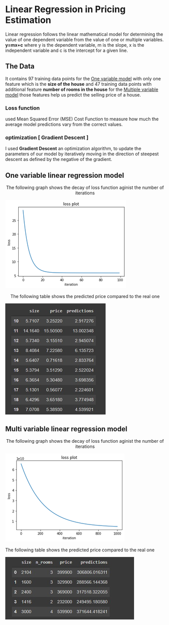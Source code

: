 # Linear Regression in Pricing Estimation

Linear regression follows the linear mathematical model for determining the value of one dependent variable from the value of one or multiple variables.
**y=mx+c**
where y is the dependent variable, m is the slope, x is the independent variable and c is the intercept for a given line.
## The Data
It contains 97 training data points for the [One variable model](#one-variable-linear-regression-model) with only one feature which is the **size of the house** and 47 training data points with additional feature **number of rooms in the house** for the [Multiple variable model](#multi-variable-linear-regression-model) those features help us predict the selling price of a house. 

### Loss function
used Mean Squared Error (MSE) Cost Function
to measure how much the average model predictions vary from the correct values.
### optimization [ Gradient Descent ]
I used **Gradient Descent** an optimization algorithm, to update the parameters of our model
by iteratively moving in the direction of steepest descent as defined by the negative of the gradient.
## One variable linear regression model
<p align="center">
 The following graph shows the decay of loss function aginist the number of iterations 
</p>

![loss function](https://github.com/Raneem-Khafagy/Linear-Regression-for-Price-Estimation/blob/main/oneVarLinearRegression/screenshots/loss_function_plot.jpg?raw=true)
<p align="center">
The following table shows the predicted price compared to the real one
</p>

![predictions](https://github.com/Raneem-Khafagy/Linear-Regression-for-Price-Estimation/blob/main/oneVarLinearRegression/screenshots/predictions.jpg?raw=true)

## Multi variable linear regression model
<p align="center">
 The following graph shows the decay of loss function aginist the number of iterations 
</p>

![loss function](https://github.com/Raneem-Khafagy/Linear-Regression-for-Price-Estimation/blob/main/multiVarLinearRegression/screenshots/loss_function_plot.jpg?raw=true)

<p align="center"></p>
The following table shows the predicted price compared to the real one
</p>

![predictions](https://github.com/Raneem-Khafagy/Linear-Regression-for-Price-Estimation/blob/main/multiVarLinearRegression/screenshots/predictions.jpg?raw=true)
